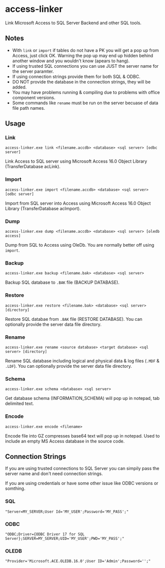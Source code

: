 # access-linker
Link Microsoft Access to SQL Server Backend and other SQL tools.

## Notes
- With `link` or `import` if tables do not have a PK you will get a pop up from Access, just click OK. Warning the pop up may end up hidden behind another window and you wouldn't know (apears to hang).
- If using trusted SQL connections you can use JUST the server name for the server paramter.
- If using connection strings provide them for both SQL & ODBC.
- DO NOT provide the database in the connection strings, they will be added.
- You may have problems running & compiling due to problems with office component versions.
- Some commands like `rename` must be run on the server becuase of data file path names.

## Usage

### Link
`access-linker.exe link <filename.accdb> <database> <sql server> [odbc server]`

Link Access to SQL server using Microsoft Access 16.0 Object Library (TransferDatabase acLink).

### Import
`access-linker.exe import <filename.accdb> <database> <sql server> [odbc server]`

Import from SQL server into Access using Microsoft Access 16.0 Object Library (TransferDatabase acImport).

### Dump
`access-linker.exe dump <filename.accdb> <database> <sql server> [oledb access]`

Dump from SQL to Access using OleDb. You are normally better off using `import`.

### Backup
`access-linker.exe backup <filename.bak> <database> <sql server>`

Backup SQL database to `.BAK` file (BACKUP DATABASE).

### Restore
`access-linker.exe restore <filename.bak> <database> <sql server> [directory]`

Restore SQL databae from `.BAK` file (RESTORE DATABASE). You can optionally provide the server data file directory.

### Rename
`access-linker.exe rename <source database> <target database> <sql server> [directory]`

Rename SQL database including logical and physical data & log files (`.MDF` & `.LDF`). You can optionally provide the server data file directory.

### Schema
`access-linker.exe schema <database> <sql server>`

Get database schema (INFORMATION_SCHEMA) will pop up in notepad, tab delimited text.

### Encode
`access-linker.exe encode <filename>`

Encode file into GZ compresses base64 text will pop up in notepad. Used to include an empty MS Access database in the source code.

## Connection Strings
If you are using trusted connections to SQL Server you can simpily pass the server name and don't need connection strings.

If you are using credentials or have some other issue like ODBC versions or somthing.

### SQL

```
"Server=MY_SERVER;User Id='MY_USER';Password='MY_PASS';"
```

### ODBC

```
"ODBC;Driver={ODBC Driver 17 for SQL Server};SERVER=MY_SERVER;UID='MY_USER';PWD='MY_PASS';"
```

### OLEDB

```
"Provider='Microsoft.ACE.OLEDB.16.0';User ID='Admin';Password='';"
```
